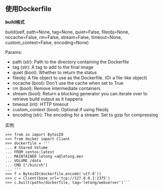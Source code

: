 ## 使用Dockerfile

**build格式**

build(self, path=None, tag=None, quiet=False, fileobj=None, nocache=False, rm=False, stream=False, timeout=None, custom_context=False, encoding=None)


Params:

* path (str): Path to the directory containing the Dockerfile
* tag (str): A tag to add to the final image
* quiet (bool): Whether to return the status
* fileobj: A file object to use as the Dockerfile. (Or a file-like object)
* nocache (bool): Don't use the cache when set to True
* rm (bool): Remove intermediate containers
* stream (bool): Return a blocking generator you can iterate over to retrieve build output as it happens
* timeout (int): HTTP timeout
* custom_context (bool): Optional if using fileobj
* encoding (str): The encoding for a stream. Set to gzip for compressing

实例

```
>>> from io import BytesIO
>>> from docker import Client
>>> dockerfile = '''
... # Shared Volume
... FROM centos:latest
... MAINTAINER letong <a@letong.me>
... VOLUME /data
... CMD ["/bin/sh"]
... '''
>>> f = BytesIO(dockerfile.encode('utf-8'))
>>> c = Client(base_url='tcp://127.0.0.1:2375')
>>> c.built(path=/dockerfile, tag='letong/webserver')```

